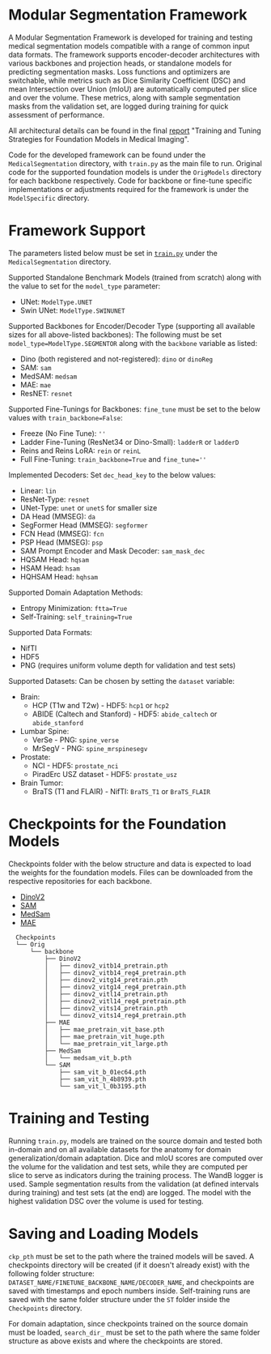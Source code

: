# Modular Segmentation Framework

A Modular Segmentation Framework is developed for training and testing medical segmentation models compatible with a range of common input data formats. The framework supports encoder-decoder architectures with various backbones and projection heads, or standalone models for predicting segmentation masks. Loss functions and optimizers are switchable, while metrics such as Dice Similarity Coefficient (DSC) and mean Intersection over Union (mIoU) are automatically computed per slice and over the volume. These metrics, along with sample segmentation masks from the validation set, are logged during training for quick assessment of performance.

All architectural details can be found in the final [report](https://github.com/kerem-cekmeceli/FoundationModels/blob/main/report.pdf) "Training and Tuning Strategies for Foundation Models in Medical Imaging".

Code for the developed framework can be found under the `MedicalSegmentation` directory, with `train.py` as the main file to run. Original code for the supported foundation models is under the `OrigModels` directory for each backbone respectively. Code for backbone or fine-tune specific implementations or adjustments required for the framework is under the `ModelSpecific` directory.

# Framework Support

The parameters listed below must be set in [`train.py`](https://github.com/kerem-cekmeceli/FoundationModels/blob/main/MedicalSegmentation/train.py) under the `MedicalSegmentation` directory.

Supported Standalone Benchmark Models (trained from scratch) along with the value to set for the `model_type` parameter:
* UNet: `ModelType.UNET`
* Swin UNet: `ModelType.SWINUNET`

Supported Backbones for Encoder/Decoder Type (supporting all available sizes for all above-listed backbones):
The following must be set `model_type=ModelType.SEGMENTOR` along with the `backbone` variable as listed:
* Dino (both registered and not-registered): `dino` or `dinoReg`
* SAM: `sam`
* MedSAM: `medsam`
* MAE: `mae`
* ResNET: `resnet`

Supported Fine-Tunings for Backbones:
`fine_tune` must be set to the below values with `train_backbone=False`:
* Freeze (No Fine Tune): `''`
* Ladder Fine-Tuning (ResNet34 or Dino-Small): `ladderR` or `ladderD`
* Reins and Reins LoRA: `rein` or `reinL`
* Full Fine-Tuning: `train_backbone=True` and `fine_tune=''`

Implemented Decoders:
Set `dec_head_key` to the below values:
* Linear: `lin`
* ResNet-Type: `resnet`
* UNet-Type: `unet` or `unetS` for smaller size
* DA Head (MMSEG): `da`
* SegFormer Head (MMSEG): `segformer`
* FCN Head (MMSEG): `fcn`
* PSP Head (MMSEG): `psp`
* SAM Prompt Encoder and Mask Decoder: `sam_mask_dec`
* HQSAM Head: `hqsam`
* HSAM Head: `hsam`
* HQHSAM Head: `hqhsam`

Supported Domain Adaptation Methods:
* Entropy Minimization: `ftta=True`
* Self-Training: `self_training=True`

Supported Data Formats:
* NifTI
* HDF5
* PNG (requires uniform volume depth for validation and test sets)

Supported Datasets:
Can be chosen by setting the `dataset` variable:
* Brain:
  - HCP (T1w and T2w) - HDF5: `hcp1` or `hcp2`
  - ABIDE (Caltech and Stanford) - HDF5: `abide_caltech` or `abide_stanford`
* Lumbar Spine:
  - VerSe - PNG: `spine_verse`
  - MrSegV - PNG: `spine_mrspinesegv`
* Prostate:
  - NCI - HDF5: `prostate_nci`
  - PiradErc USZ dataset - HDF5: `prostate_usz`
* Brain Tumor:
  - BraTS (T1 and FLAIR) - NifTI: `BraTS_T1` or `BraTS_FLAIR`

# Checkpoints for the Foundation Models

Checkpoints folder with the below structure and data is expected to load the weights for the foundation models. Files can be downloaded from the respective repositories for each backbone.

* [DinoV2](https://github.com/facebookresearch/dinov2)
* [SAM](https://github.com/facebookresearch/segment-anything)
* [MedSam](https://github.com/bowang-lab/MedSAM)
* [MAE](https://github.com/facebookresearch/mae)

```
  Checkpoints
  └── Orig
      └── backbone
          ├── DinoV2
          │   ├── dinov2_vitb14_pretrain.pth
          │   ├── dinov2_vitb14_reg4_pretrain.pth
          │   ├── dinov2_vitg14_pretrain.pth
          │   ├── dinov2_vitg14_reg4_pretrain.pth
          │   ├── dinov2_vitl14_pretrain.pth
          │   ├── dinov2_vitl14_reg4_pretrain.pth
          │   ├── dinov2_vits14_pretrain.pth
          │   └── dinov2_vits14_reg4_pretrain.pth
          ├── MAE
          │   ├── mae_pretrain_vit_base.pth
          │   ├── mae_pretrain_vit_huge.pth
          │   └── mae_pretrain_vit_large.pth
          ├── MedSam
          │   └── medsam_vit_b.pth
          └── SAM
              ├── sam_vit_b_01ec64.pth
              ├── sam_vit_h_4b8939.pth
              └── sam_vit_l_0b3195.pth
```

# Training and Testing

Running `train.py`, models are trained on the source domain and tested both in-domain and on all available datasets for the anatomy for domain generalization/domain adaptation. Dice and mIoU scores are computed over the volume for the validation and test sets, while they are computed per slice to serve as indicators during the training process. The WandB logger is used. Sample segmentation results from the validation (at defined intervals during training) and test sets (at the end) are logged. The model with the highest validation DSC over the volume is used for testing.

# Saving and Loading Models

`ckp_pth` must be set to the path where the trained models will be saved. A checkpoints directory will be created (if it doesn't already exist) with the following folder structure: `DATASET_NAME/FINETUNE_BACKBONE_NAME/DECODER_NAME`, and checkpoints are saved with timestamps and epoch numbers inside. Self-training runs are saved with the same folder structure under the `ST` folder inside the `Checkpoints` directory.

For domain adaptation, since checkpoints trained on the source domain must be loaded, `search_dir_` must be set to the path where the same folder structure as above exists and where the checkpoints are stored.

